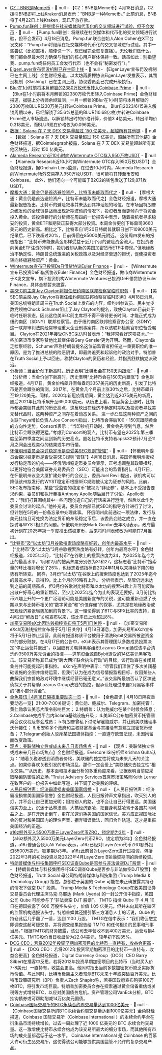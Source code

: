 - [CZ：BNB是Meme币](https://x.com/cz_binance/status/1912913903853371851) - 📰 null - 【CZ：BNB是Meme币】4月18日消息，CZ援引BNB即将上线Kraken消息表示：“BNB是一种Meme币。” 
此前消息，BNB将于4月22日上线Kraken，现已开放存款。
- [Pump.fun联创：将继续在社交媒体和代币化的交叉领域进行试验，但不会发币](https://x.com/a1lon9/status/1912624550707179808) - 📰 null - 【Pump.fun联创：将继续在社交媒体和代币化的交叉领域进行试验，但不会发币】4月18日消息，Pump.fun联合创始人Alon Cohen在X平台发文称：“Pump.fun将继续在社交媒体和代币化的交叉领域进行试验。其中一些尝试（比如直播，顺便说一下，现已经完全恢复直播）。无论我们做什么，我们都会尽最大努力确保与我们的核心用户群体保持一致。话虽如此：别指望我、pump.fun或任何员工会发行代币（也不会有“秘密发行”）。”
- [EigenLayer宣布罚没机制已在主网上线](https://x.com/eigenlayer/status/1913000486212624821) - 📰 null - 【EigenLayer宣布罚没机制已在主网上线】金色财经报道，以太坊再质押协议EigenLayer发推表示，其罚没机制（Slashing）已在主网上线，协议委员会已完成升级执行。
- [Blur在1小时前将本月解锁的2380万枚代币转入Coinbase Prime](https://x.com/EmberCN/status/1913034345474081015) - 📰 null - 【Blur在1小时前将本月解锁的2380万枚代币转入Coinbase Prime】金色财经报道，据链上分析师余烬监测，一月一解锁的Blur在1小时前将本月解锁的2380万枚BLUR(230万美元)转进Coinbase Prime。 
Blur自2023/6/15进入解锁周期以来，已经解锁了35.6%总量的BLUR(10.68亿枚)并转进Coinbase Prime进入市场流通。以解锁转出时的价格计算，价值3.4亿美元。转出平均价0.318美元，而BLUR现在价格仅为0.096美元。
- [数据：Solana 在 7 天 DEX 交易量超过 150 亿美元，超越所有其他链](https://x.com/Cointelegraph/status/1913027450092581231) - 📰 null - 【数据：Solana 在 7 天 DEX 交易量超过 150 亿美元，超越所有其他链】金色财经报道，据Cointelegraph披露，Solana 在 7 天 DEX 交易量超越所有其他区块链，超过 150 亿美元。
- [Alameda Research近10小时向Wintermute OTC存入950万枚USDT](https://x.com/OnchainLens/status/1913031171082211806) - 📰 null - 【Alameda Research近10小时向Wintermute OTC存入950万枚USDT】金色财经报道，据Onchain Lens监测，在过去10小时内，Alameda Research向Wintermute场外交易存入950万枚USDT，很可能将其转至币安和Coinbase。 
此外，他们还向一个可能属于B2C2的钱包发送了129,871枚USDT。
- [摩根大通：黄金仍是首选避险资产，比特币未能取而代之]() - 📰 null - 【摩根大通：黄金仍是首选避险资产，比特币未能取而代之】金色财经报道，摩根大通最新报告指出，比特币的避险叙事并未达到其神话般的地位，在市场因特朗普总统发动的全球贸易战而出现近期波动的情况下，投资者反而更倾向于将资金投入黄金。该投资银行的分析师在周四的一份报告中表示，随着投机者寻求稳妥的投资，黄金ETF和期货正获得大部分投资。本周金价更创下每盎司3660美元的历史新高。相比之下，比特币自1月20日特朗普就职日创下109000美元纪录后，已下跌超过20%，目前徘徊在85000美元附近。 
这份周四发布的报告指出：“比特币未能像黄金那样受益于近几个月的避险资金流入。在投资者向黄金ETF注资的同时，投机者却从新的美国加密货币ETF中套现。”但地缘政治不确定性、特朗普总统激进的关税政策以及对经济衰退的担忧，促使投资者转向终极避险资产：黄金。
- [Wintermute宣布已投资DeFi借贷协议Euler Finance](https://x.com/wintermute_t/status/1912927463170257021) - 📰 null - 【Wintermute宣布已投资DeFi借贷协议Euler Finance】金色财经报道，做市商Wintermute于X发文宣布，旗下投资机构Wintermute Ventures已投资DeFi借贷协议Euler Finance，具体金额暂未披露。
- [美SEC前主席Jay Clayton将担任纽约南区联邦检察官临时职务](https://news.bitcoin.com/former-sec-chairman-jay-clayton-to-serve-as-interim-us-attorney-for-the-southern-district-of-new-york/) - 📰 null - 【美SEC前主席Jay Clayton将担任纽约南区联邦检察官临时职务】4月18日消息，美国总统特朗普周三在Truth Social上发布的内容，纽约州参议员、民主党少数党领袖Chuck Schumer阻止了Jay Clayton的提名，致使Clayton目前处于临时任职状态，因此这位美SEC前主席将不得不等待更长时间，才能正式成为纽约南区（SDNY）联邦检察官。由于纽约南区联邦检察官办公室（SDNY）这一联邦审判法院经常审理重大企业刑事案件，所以该联邦检察官职位备受瞩目。 
Clayton在2021年接受CNBC采访时曾表示：“我非常看好这项技术。”一些加密货币专家称赞他比其继任者Gary Gensler更为开明。然而，Clayton缺乏检察经验，Schumer声称特朗普提名这位前监管者担任这一重要职位的唯一原因，是为了推进总统的险恶阴谋，即最终追究和起诉他的政治对手。特朗普在Truth Social上予以回击，称赞Clayton的资历和经验，并指责舒默搞党派政治。
- [分析师：当金价创下新高时，历史表明“比特币会在150天内跟涨”](https://cointelegraph.com/news/when-gold-price-hits-new-highs-history-shows-bitcoin-follows-within-150-days-analyst) - 📰 null - 【分析师：当金价创下新高时，历史表明“比特币会在150天内跟涨”】金色财经报道，4月17日，黄金价格飙升至每盎司3357美元的历史新高，引发了比特币是否会跟涨的猜测。2017年，在黄金几个月前上涨30%之后，比特币飙升至19,120美元。同样，2020年新冠疫情期间，黄金达到近2075美元的新高，随后2021年比特币飙升至69,000美元。从历史上看，每当黄金上涨时，比特币都会突破其此前的历史高点，这反映出在经济不确定时期以及投资者寻找美元替代品时，这两种资产之间存在着动态关系。 
进一步凸显这两种资产之间的关联Theya增长负责人Joe Consorti指出，比特币会滞后100 - 150天跟随黄金的方向性走势。Consorti表示：“当印钞机开动时，黄金会先嗅到气息，然后比特币会跟涨得更猛。”考虑到Consorti的观点，比特币有望在2025年第三季度至第四季度之间达到新的历史高点。匿名比特币支持者apsk32预计7月至11月之间会出现类似的结果或牛市行情。
- [怀俄明州委员会探讨稳定币是否受美SEC规则“管辖”](https://cointelegraph.com/news/wyoming-commission-covered-stablecoin-sec?ref=onepagecrypto.com) - 📰 null - 【怀俄明州委员会探讨稳定币是否受美SEC规则“管辖”】4月18日消息，美国怀俄明州授权发行稳定币的机构——怀俄明州稳定币委员会表示，正考虑调整其政策措辞，以更好地符合美国证券交易委员会（SEC）可能出台的监管指引。4月17日，在怀俄明州议会大厦扩建处举行的会议上，委员Joel Revill提出，该机构可以降低该州拟发行的WYST稳定币根据SEC规则被认定为证券的风险。此前，SEC发布指南称，某些“受监管的稳定币”被视为“非证券”，基本上不受报告要求约束，委员们和执行董事Anthony Apollo随后展开了讨论。Apollo表示：“我们打算围绕其中一些问题创造自己的行话来进行澄清，然后以此作为委员会讨论的起点。”他补充说，委员会内部已就SEC的指导方针进行了讨论，但计划在5月的一份备忘录中处理此事。 
怀俄明州此前通过一项法律，发行与美元挂钩且可兑换为法定货币的州级稳定币后，该委员会随之成立，并一直在探讨与WYST相关的问题。怀俄明州州长Mark Gordon去年8月表示，政府最初计划在2025年第一季度推出该稳定币，后来将时间表修改为可能在7月推出。
- [“比特币”及“以太坊”3月谷歌搜索热度略有好转，创年内最高水平](https://www.theblock.co/post/351053/retail-curiosity-is-rekindled-as-google-search-volume-for-bitcoin-and-ethereum-jumps) - 📰 null - 【“比特币”及“以太坊”3月谷歌搜索热度略有好转，创年内最高水平】金色财经报道，2025年3月，“比特币”在谷歌上的搜索热度为34，为2025年迄今为止的最高水平。1月和2月的搜索热度分别仅为31和27。这标志着“比特币”搜索量的环比相对增长了26%，也标志着该指标自2024年11月以来持续下降的趋势有所转变。 
同样，3月份“以太坊”在谷歌上的搜索热度也达到了2025年迄今的最高水平，录得19。比上个月的16略有上升。 
分析师表示，尽管仍远未达到之前的周期高点，但3月份谷歌对比特币和以太坊的搜索兴趣上升可能反映出散户好奇心的重新燃起，至少比2025年迄今为止的表现还要好。3月份比特币兴趣上升的一个更广泛理论可能是美国新宣布的关税，这可能重新点燃了长期以来与比特币相关的“数字黄金”和“价值存储”的叙事，尤其是在地缘政治或宏观经济紧张局势加剧的背景下。这一理论得到了BTC与SPX比率的支持，自4月2日“解放日”关税宣布以来，该比率已上涨超过8%。
- [加密交易所eXch因洗钱指控宣布将于5月1日关停](https://cointelegraph.com/news/exch-shutting-down-reports-hacked-funds) - 📰 null - 【加密交易所eXch因洗钱指控宣布将于5月1日关停】4月18日消息，加密交易所eXch宣布将于5月1日停止运营。此前有报道称该平台被用于清洗Bybit交易所被盗资金中的部分赃款。在4月17日的公告中，eXch表示其管理团队多数成员投票决定“停止运营并退出”，以回应有关朝鲜黑客组织Lazarus Group通过该平台清洗约3500万美元资金的指控——这笔资金源自Bybit遭受的14亿美元黑客攻击。该交易所称其已成为“跨大西洋联合执法行动”的目标，该行动旨在关闭其业务并可能提起刑事指控。 
eXch在声明中表示：“尽管我们顶住了多次关闭基础设施的企图并维持运营，但我们认为在成为信号情报监视目标、仅因某些人曲解我们宗旨的敌对环境中继续经营已毫无意义。”该交易所最初否认了区块链侦探关于其帮助Lazarus Group洗钱的指控，但承认处理过来自2月黑客事件的“极小部分资金”。
- [金色晨讯 | 4月18日隔夜重要动态一览]() - 📰 null - 【金色晨讯 | 4月18日隔夜重要动态一览】21:00-7:00关键词：黄仁勋、鲍威尔、Telegram、加密托管 
1.黄仁勋承认美芯片限令影响巨大； 
2.特朗普：认为鲍威尔在某个时候会降息； 
3.Coinbase完成平台内Solana基础设施升级； 
4.美SEC公布加密货币托管圆桌会议议程及参会成员； 
5.特朗普曾私下讨论解雇鲍威尔，并让前美联储理事沃什接任； 
6.币安称多个政府和主权财富基金与其接洽有意建立加密货币储备； 
7.Telegram创始人驳斥某法国媒体指控：一直遵守欧盟法规，未因拘留而改变政策。
- [观点：美联储独立性或成未来几日市场焦点](https://finance.sina.com.cn/7x24/2025-04-18/doc-inetptpa1585145.shtml) - 📰 null - 【观点：美联储独立性或成未来几日市场焦点】金色财经报道，Evercore ISI分析师Krishna Guha认为：“随着关税渗透到消费者价格，美联储的独立性将成为未来几天的关注点。如果你喜欢关税引发的市场混乱，那你一定会爱上“美联储失去独立性”相关交易。”“从历史、基本面和技术面分析的多重角度来看，证据表明当前应采取略偏防御性的立场，”Truist Advisory Services首席市场策略师Keith Lerner在致客户的一份报告中如此写道，并下调了对美股的评级。
- [人民日报钟声：经济霸凌损害美国国家信誉](https://baijiahao.baidu.com/s?id=1829692763202796937&wfr=spider&for=pc) - 📰 null - 【人民日报钟声：经济霸凌损害美国国家信誉】金色财经报道，人民日报钟声文章指出，吹灭别人的灯，并不会让自己更加光明；阻挡别人的路，也不会让自己行得更远。美国迷信实力至上，沉迷于丛林法则，大搞经济霸凌，把自身利益凌驾于各国共同利益之上，是在开历史倒车，更在加速消耗美国的国家信誉。美方应正视国际社会的反对和美国国内的理性声音，摒弃错误做法，回归合作轨道。这才是重振美国经济的正道。
- [a16z额外买入5500万美元LayerZero代币ZRO，锁定期为3年](https://cointelegraph.com/news/a16z-doubles-down-on-layer-zero-commitment-55m-investment) - 📰 null - 【a16z额外买入5500万美元LayerZero代币ZRO，锁定期为3年】金色财经报道，a16z普通合伙人Ali Yahya表示，a16z已经对LayerZero代币ZRO额外投资5500万美元，锁定期为3年。 
a16z此前曾对LayerZero进行过投资，包括2022年3月的初始投资以及2023年4月LayerZero B轮融资期间的后续投资。
- [特朗普媒体与科技集团呼吁SEC调查Qube是否参与非法做空DJT股票](https://decrypt.co/315309/trump-media-sec-investigate-suspicious-trading) - 📰 null - 【特朗普媒体与科技集团呼吁SEC调查Qube是否参与非法做空DJT股票】金色财经报道，Truth Social 母公司特朗普媒体与科技集团 (Trump Media & Technology Group) 指控，总部位于英国的 Qube 可能在未正确披露其持仓的情况下做空 DJT 股票。 
Trump Media & Technology Group在致美国证券交易委员会代理主席马克·乌耶达 (Mark Uyeda) 的一封公开信中指控，英国公司 Qube 可能参与了“非法卖空 DJT 股票”。 TMTG 指控 Qube 于 4 月 10 日在德国披露了 600 万股空头头寸，价值 1.05 亿美元，但并未向其所在辖区的监管机构通报该头寸。特朗普媒体还援引第三方消息人士的话说，Qube 的持仓此后几乎翻了一番，达到 1100 万股。 
TMTG在信中表示：“我们敦促您立即调查这起可疑交易，并将调查结果报告给 TMTG 和任何相关的民事和刑事当局。” 根据TMTG的财务披露，该公司去年营收不到400万美元，运营亏损4亿美元。TMTG股价当日收盘价为22.04美元，较年初下跌35%。
- [DCG CEO：若将2012年投资早期加密项目的比特币一直持有，收益会更高](https://financefeeds.com/barry-silbert-says-holding-bitcoin-would-have-outperformed-his-crypto-bets/) - 📰 null - 【DCG CEO：若将2012年投资早期加密项目的比特币一直持有，收益会更高】金色财经报道，Digital Currency Group（DCG）CEO Barry Silbert在播客中反思，若将2012年投资早期加密项目的比特币（当时买入价7-8美元）一直持有，收益会更高。他同时指出当前多数加密货币缺乏实际货币价值。与此同时，比特币极简主义者预测BTC未来十年或突破百万美元。比特币政策研究所（BPI）负责人Zach Shapiro称，若美国政府宣布购买100万枚BTC，将引发市场巨震。特朗普加密委员会亦在探索通过黄金储备重估或关税等方式增持BTC，以应对美国债务危机。资产管理公司VanEck分析，BTC挂钩债券或可帮助削减14万亿美元国债。
- [Coinbase国际交易所的BTC永续合约周交易量达到1000亿美元](https://www.theblock.co/post/351049/tariff-turmoil-fuels-coinbase-internationals-btc-perpetuals-to-100-billion-in-weekly-volume) - 📰 null - 【Coinbase国际交易所的BTC永续合约周交易量达到1000亿美元】金色财经报道，Coinbase 国际交易所（Coinbase International ）的永续合约平台在衍生品市场持续增长，过去一周处理了近 1000 亿美元的 BTC 永续合约交易量。这一激增使比特币永续合约成为该交易所最大的细分市场，而其他所有市场的成交量都远低于这一水平。 
Coinbase International 是 Coinbase 的百慕大许可衍生品交易所，这使得该公司能够提供美国监管不允许的复杂交易产品。
